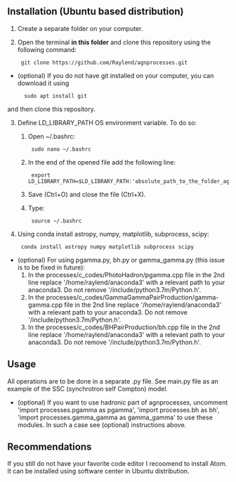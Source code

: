 ## Installation (Ubuntu based distribution)
1. Create a separate folder on your computer.
2. Open the terminal **in this folder** and clone this repository using the following command:

        git clone https://github.com/Raylend/agnprocesses.git
        
* (optional) If you do not have git installed on your computer, you can download it using

        sudo apt install git
        
and then clone this repository.
        
3. Define LD_LIBRARY_PATH OS environment variable. To do so:

    1. Open ~/.bashrc:
     
            sudo nano ~/.bashrc
            
    2. In the end of the opened file add the following line:
    
            export LD_LIBRARY_PATH=$LD_LIBRARY_PATH:'absolute_path_to_the_folder_agnprocesses/bin/shared'
            
    3. Save (Ctrl+O) and close the file (Ctrl+X).
    4. Type:
            
            source ~/.bashrc
            
4. Using conda install astropy, numpy, matplotlib, subprocess, scipy:

        conda install astropy numpy matplotlib subprocess scipy
        
* (optional) For using pgamma.py, bh.py or gamma_gamma.py (this issue is to be fixed in future):
    1. In the processes/c_codes/PhotoHadron/pgamma.cpp file in the 2nd line replace '/home/raylend/anaconda3' with a relevant path to your anaconda3. Do not remove '/include/python3.7m/Python.h'.
    2. In the processes/c_codes/GammaGammaPairProduction/gamma-gamma.cpp file in the 2nd line replace '/home/raylend/anaconda3' with a relevant path to your anaconda3. Do not remove '/include/python3.7m/Python.h'.
    3. In the processes/c_codes/BHPairProduction/bh.cpp file in the 2nd line replace '/home/raylend/anaconda3' with a relevant path to your anaconda3. Do not remove '/include/python3.7m/Python.h'.
    
## Usage
All operations are to be done in a separate .py file. See main.py file as an example of the SSC (synchrotron self Compton) model.

* (optional) If you want to use hadronic part of agnprocesses, uncomment 'import processes.pgamma as pgamma', 'import processes.bh as bh', 'import processes.gamma_gamma as gamma_gamma' to use these modules. In such a case see (optional) instructions above.

## Recommendations
If you still do not have your favorite code editor I recoomend to install Atom. It can be installed using software center in Ubuntu distribution.
